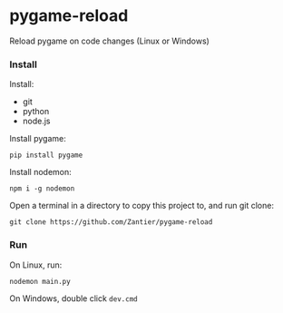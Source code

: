 # pygame-reload

Reload pygame on code changes (Linux or Windows)

### Install

Install:
- git
- python
- node.js

Install pygame:
```
pip install pygame
```

Install nodemon:
```
npm i -g nodemon
```

Open a terminal in a directory to copy this project to, and run git clone:
```
git clone https://github.com/Zantier/pygame-reload
```

### Run

On Linux, run:
```
nodemon main.py
```

On Windows, double click `dev.cmd`
